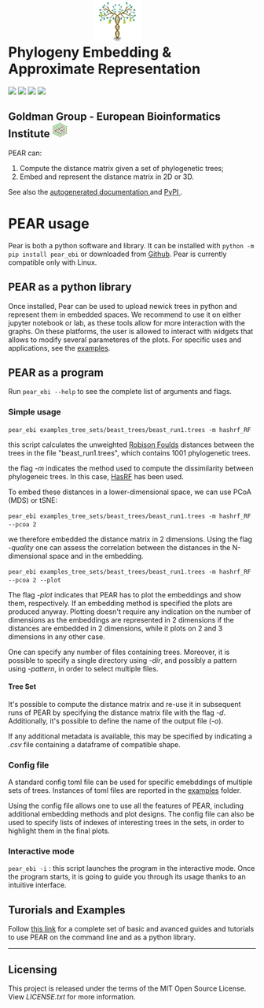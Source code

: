 
 <h1> Phylogeny Embedding  & <br>  Approximate Representation </h1>
 <img src="https://github.com/AndreaRubbi/Pear-EBI/raw/pear_ebi/logos/LOGO_PEAR.png" width="100" height="100" style='position:absolute; left:400px; top:-15px' >

 <img src="https://img.shields.io/github/license/AndreaRubbi/Pear-EBI?color=red&label=License&style=plastic"> <img src="https://img.shields.io/pypi/v/pear_ebi?color=purple&label=version&style=plastic"> <img src="https://img.shields.io/pypi/implementation/pear_ebi?style=plastic"> <img src="https://img.shields.io/pypi/pyversions/pear_ebi?color=green&style=plastic">



## Goldman Group - European Bioinformatics Institute <img src="https://github.com/AndreaRubbi/Pear-EBI/raw/pear_ebi/logos/goldman_logo.png" width="30" height="30">

PEAR can:
1. Compute the distance matrix given a set of phylogenetic trees;
2. Embed and represent the distance matrix in 2D or 3D.

See also the <a href="https://andrearubbi.github.io/Pear-EBI/index.html"> autogenerated documentation </a> and <a href="https://pypi.org/project/pear-ebi/"> PyPI </a>.

PEAR usage
==========
Pear is both a python software and library. It can be installed with `python -m pip install pear_ebi` or downloaded from <a href="https://github.com/AndreaRubbi/Pear-EBI">Github</a>. Pear is currently compatible only with Linux.

PEAR as a python library
------------------------
Once installed, Pear can be used to upload newick trees in python and represent them in embedded spaces. We recommend to use it on either jupyter notebook or lab, as these tools allow for more interaction with the graphs. On these platforms, the user is allowed to interact with widgets that allows to modify several parameteres of the plots. For specific uses and applications, see the <a href='https://github.com/AndreaRubbi/Pear-EBI/tree/pear_ebi/examples_tree_sets'>examples</a>.

PEAR as a program
-----------------
Run `pear_ebi --help` to see the complete list of arguments and flags.
### Simple usage

`pear_ebi examples_tree_sets/beast_trees/beast_run1.trees -m hashrf_RF`

this script calculates the unweighted <a href='https://doi.org/10.1016/0025-5564(81)90043-2'>Robison Foulds</a> distances between the trees in the file "beast_run1.trees", which contains 1001 phylogenetic trees.

the flag *-m* indicates the method used to compute the dissimilarity between phylogeneic trees. In this case, [HasRF](https://code.google.com/archive/p/hashrf/) has been used.

To embed these distances in a lower-dimensional space, we can use PCoA (MDS) or tSNE:

`pear_ebi examples_tree_sets/beast_trees/beast_run1.trees -m hashrf_RF --pcoa 2`

we therefore embedded the distance matrix in 2 dimensions. Using the flag *-quality* one can assess the correlation between the distances in the N-dimensional space and in the embedding.

`pear_ebi examples_tree_sets/beast_trees/beast_run1.trees -m hashrf_RF --pcoa 2 --plot`

The flag *-plot* indicates that PEAR has to plot the embeddings and show them, respectively. If an embedding method is specified the plots are produced anyway. Plotting doesn't require any indication on the number of dimensions as the embeddings are represented in 2 dimensions if the distances are embedded in 2 dimensions, while it plots on 2 and 3 dimensions in any other case.

One can specify any number of files containing trees. Moreover, it is possible to specify a single directory using *-dir*, and possibly a pattern using *-pattern*, in order to select multiple files.

#### Tree Set

It's possible to compute the distance matrix and re-use it in subsequent runs of PEAR by specifying the distance matrix file with the flag *-d*. Additionally, it's possible to define the name of the output file (*-o*).

If any additional metadata is available, this may be specified by indicating a *.csv* file containing a dataframe of compatible shape.

### Config file
A standard config toml file can be used for specific emebddings of multiple sets of trees. Instances of toml files are reported in the <a href='https://github.com/AndreaRubbi/Pear-EBI/tree/pear_ebi/examples_tree_sets'>examples</a> folder.

Using the config file allows one to use all the features of PEAR, including additional embedding methods and plot designs. The config file can also be used to specify lists of indexes of interesting trees in the sets, in order to highlight them in the final plots.

### Interactive mode
`pear_ebi -i` :
this script launches the program in the interactive mode. Once the program starts, it is going to guide you through its usage thanks to an intuitive interface.

## Turorials and Examples

Follow <a href='https://github.com/AndreaRubbi/Pear-EBI/tree/pear_ebi/examples_tree_sets'>this link</a> for a complete set of basic and avanced guides and tutorials to use PEAR on the command line and as a python library.

 <!--- ### Additional Dependencies
 In order to get the complete report on the quality of embeddings, it may be necessary to
 run the following command to install additional dependencies:

 `sudo apt-get install '^libxcb.*-dev' libx11-xcb-dev libglu1-mesa-dev libxrender-dev libxi-dev libxkbcommon-dev libxkbcommon-x11-dev`

 It may be necessary to also install `libgcc` and remove old versions of `libstdc++` from the interpreter libraries. --->
________________________

## Licensing

This project is released under the terms of the MIT Open Source License. View
*LICENSE.txt* for more information.
